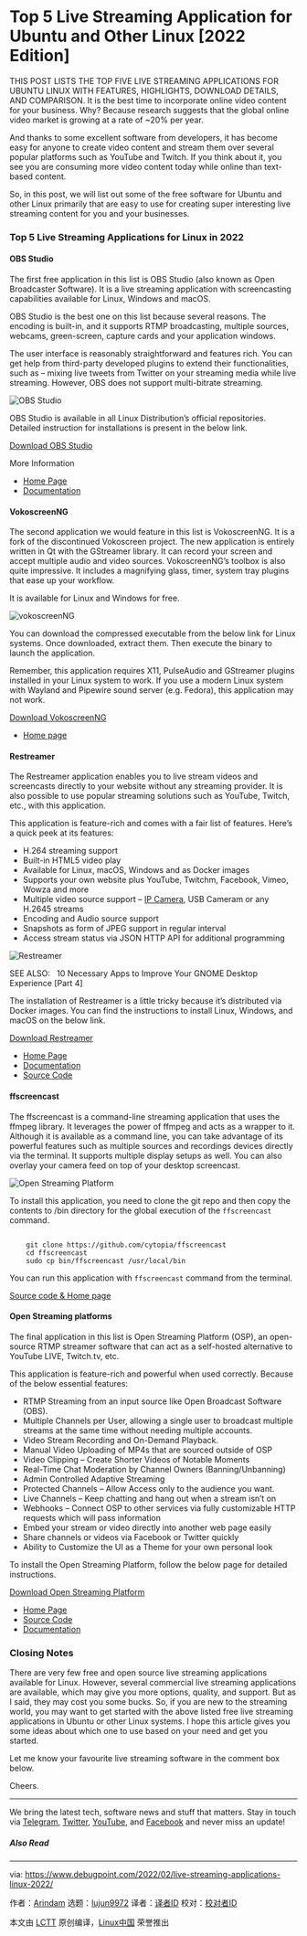 [#]: subject: "Top 5 Live Streaming Application for Ubuntu and Other Linux [2022 Edition]"
[#]: via: "https://www.debugpoint.com/2022/02/live-streaming-applications-linux-2022/"
[#]: author: "Arindam https://www.debugpoint.com/author/admin1/"
[#]: collector: "lujun9972"
[#]: translator: " "
[#]: reviewer: " "
[#]: publisher: " "
[#]: url: " "

Top 5 Live Streaming Application for Ubuntu and Other Linux [2022 Edition]
======
THIS POST LISTS THE TOP FIVE LIVE STREAMING APPLICATIONS FOR UBUNTU
LINUX WITH FEATURES, HIGHLIGHTS, DOWNLOAD DETAILS, AND COMPARISON.
It is the best time to incorporate online video content for your business. Why? Because research suggests that the global online video market is growing at a rate of ~20% per year.

And thanks to some excellent software from developers, it has become easy for anyone to create video content and stream them over several popular platforms such as YouTube and Twitch. If you think about it, you see you are consuming more video content today while online than text-based content.

So, in this post, we will list out some of the free software for Ubuntu and other Linux primarily that are easy to use for creating super interesting live streaming content for you and your businesses.

### Top 5 Live Streaming Applications for Linux in 2022

#### OBS Studio

The first free application in this list is OBS Studio (also known as Open Broadcaster Software). It is a live streaming application with screencasting capabilities available for Linux, Windows and macOS.

OBS Studio is the best one on this list because several reasons. The encoding is built-in, and it supports RTMP broadcasting, multiple sources, webcams, green-screen, capture cards and your application windows.

The user interface is reasonably straightforward and features rich. You can get help from third-party developed plugins to extend their functionalities, such as – mixing live tweets from Twitter on your streaming media while live streaming. However, OBS does not support multi-bitrate streaming.

![OBS Studio][1]

OBS Studio is available in all Linux Distribution’s official repositories. Detailed instruction for installations is present in the below link.

[Download OBS Studio][2]

More Information

  * [Home Page][3]
  * [Documentation][4]



#### VokoscreenNG

The second application we would feature in this list is VokoscreenNG. It is a fork of the discontinued Vokoscreen project. The new application is entirely written in Qt with the GStreamer library. It can record your screen and accept multiple audio and video sources. VokoscreenNG’s toolbox is also quite impressive. It includes a magnifying glass, timer, system tray plugins that ease up your workflow.

It is available for Linux and Windows for free.

![vokoscreenNG][5]

You can download the compressed executable from the below link for Linux systems. Once downloaded, extract them. Then execute the binary to launch the application.

Remember, this application requires X11, PulseAudio and GStreamer plugins installed in your Linux system to work. If you use a modern Linux system with Wayland and Pipewire sound server (e.g. Fedora), this application may not work.

[Download VokoscreenNG][6]

  * [Home page][7]



#### Restreamer

The Restreamer application enables you to live stream videos and screencasts directly to your website without any streaming provider. It is also possible to use popular streaming solutions such as YouTube, Twitch, etc., with this application.

This application is feature-rich and comes with a fair list of features. Here’s a quick peek at its features:

  * H.264 streaming support
  * Built-in HTML5 video play
  * Available for Linux, macOS, Windows and as Docker images
  * Supports your own website plus YouTube, Twitchm, Facebook, Vimeo, Wowza and more
  * Multiple video source support – [IP Camera][8], USB Cameram or any H.2645 streams
  * Encoding and Audio source support
  * Snapshots as form of JPEG support in regular interval
  * Access stream status via JSON HTTP API for additional programming



![Restreamer][9]

[][10]

SEE ALSO:   10 Necessary Apps to Improve Your GNOME Desktop Experience [Part 4]

The installation of Restreamer is a little tricky because it’s distributed via Docker images. You can find the instructions to install Linux, Windows, and macOS on the below link.

[Download Restreamer][11]

  * [Home Page][12]
  * [Documentation][13]
  * [Source Code][14]



#### ffscreencast

The ffscreencast is a command-line streaming application that uses the ffmpeg library. It leverages the power of ffmpeg and acts as a wrapper to it. Although it is available as a command line, you can take advantage of its powerful features such as multiple sources and recordings devices directly via the terminal. It supports multiple display setups as well. You can also overlay your camera feed on top of your desktop screencast.

![Open Streaming Platform][15]

To install this application, you need to clone the git repo and then copy the contents to /bin directory for the global execution of the `ffscreencast` command.

```

    git clone https://github.com/cytopia/ffscreencast
    cd ffscreencast
    sudo cp bin/ffscreencast /usr/local/bin

```

You can run this application with `ffscreencast` command from the terminal.

[Source code &amp; Home page][16]

#### Open Streaming platforms

The final application in this list is Open Streaming Platform (OSP), an open-source RTMP streamer software that can act as a self-hosted alternative to YouTube LIVE, Twitch.tv, etc.

This application is feature-rich and powerful when used correctly. Because of the below essential features:

  * RTMP Streaming from an input source like Open Broadcast Software (OBS).
  * Multiple Channels per User, allowing a single user to broadcast multiple streams at the same time without needing multiple accounts.
  * Video Stream Recording and On-Demand Playback.
  * Manual Video Uploading of MP4s that are sourced outside of OSP
  * Video Clipping – Create Shorter Videos of Notable Moments
  * Real-Time Chat Moderation by Channel Owners (Banning/Unbanning)
  * Admin Controlled Adaptive Streaming
  * Protected Channels – Allow Access only to the audience you want.
  * Live Channels – Keep chatting and hang out when a stream isn’t on
  * Webhooks – Connect OSP to other services via fully customizable HTTP requests which will pass information
  * Embed your stream or video directly into another web page easily
  * Share channels or videos via Facebook or Twitter quickly
  * Ability to Customize the UI as a Theme for your own personal look



To install the Open Streaming Platform, follow the below page for detailed instructions.

[Download Open Streaming Platform][17]

  * [Home Page][18]
  * [Source Code][19]
  * [Documentation][20]



### Closing Notes

There are very few free and open source live streaming applications available for Linux. However, several commercial live streaming applications are available, which may give you more options, quality, and support. But as I said, they may cost you some bucks. So, if you are new to the streaming world, you may want to get started with the above listed free live streaming applications in Ubuntu or other Linux systems. I hope this article gives you some ideas about which one to use based on your need and get you started.

Let me know your favourite live streaming software in the comment box below.

Cheers.

* * *

We bring the latest tech, software news and stuff that matters. Stay in touch via [Telegram][21], [Twitter][22], [YouTube][23], and [Facebook][24] and never miss an update!

##### Also Read

--------------------------------------------------------------------------------

via: https://www.debugpoint.com/2022/02/live-streaming-applications-linux-2022/

作者：[Arindam][a]
选题：[lujun9972][b]
译者：[译者ID](https://github.com/译者ID)
校对：[校对者ID](https://github.com/校对者ID)

本文由 [LCTT](https://github.com/LCTT/TranslateProject) 原创编译，[Linux中国](https://linux.cn/) 荣誉推出

[a]: https://www.debugpoint.com/author/admin1/
[b]: https://github.com/lujun9972
[1]: https://www.debugpoint.com/wp-content/uploads/2022/02/OBS-Studio.jpg
[2]: https://obsproject.com/wiki/install-instructions#linux
[3]: https://obsproject.com/
[4]: https://obsproject.com/wiki/Home
[5]: https://www.debugpoint.com/wp-content/uploads/2022/02/vokoscreenNG.jpg
[6]: https://linuxecke.volkoh.de/vokoscreen/vokoscreen-download.html
[7]: https://linuxecke.volkoh.de/vokoscreen/vokoscreen.html
[8]: https://www.debugpoint.com/2018/08/onvifviewer-internet-camera-viewer-for-linux/
[9]: https://www.debugpoint.com/wp-content/uploads/2022/02/Restreamer.jpg
[10]: https://www.debugpoint.com/2022/02/best-gnome-apps-part-4/
[11]: https://datarhei.github.io/restreamer/docs/installation-index.html
[12]: https://datarhei.github.io/restreamer/
[13]: https://datarhei.github.io/restreamer/docs/index.html
[14]: https://github.com/datarhei/restreamer
[15]: https://www.debugpoint.com/wp-content/uploads/2022/02/Open-Streaming-Platform-1024x513.jpg
[16]: https://github.com/cytopia/ffscreencast
[17]: https://wiki.openstreamingplatform.com/Install/Standard
[18]: https://openstreamingplatform.com/
[19]: https://gitlab.com/Deamos/flask-nginx-rtmp-manager
[20]: https://wiki.openstreamingplatform.com/
[21]: https://t.me/debugpoint
[22]: https://twitter.com/DebugPoint
[23]: https://www.youtube.com/c/debugpoint?sub_confirmation=1
[24]: https://facebook.com/DebugPoint
